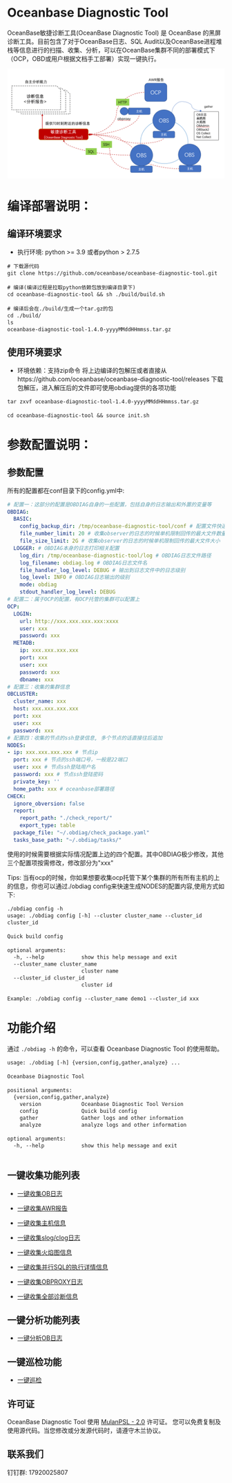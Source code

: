 
# Oceanbase Diagnostic Tool
OceanBase敏捷诊断工具(OceanBase Diagnostic Tool) 是 OceanBase 的黑屏诊断工具。目前包含了对于OceanBase日志、SQL Audit以及OceanBase进程堆栈等信息进行的扫描、收集、分析，可以在OceanBase集群不同的部署模式下（OCP，OBD或用户根据文档手工部署）实现一键执行。

![01](images/structure.png)

# 编译部署说明：
## 编译环境要求
- 执行环境: python >= 3.9 或者python > 2.7.5

```shell script
# 下载源代码
git clone https://github.com/oceanbase/oceanbase-diagnostic-tool.git

# 编译(编译过程是拉取python依赖包放到编译目录下)
cd oceanbase-diagnostic-tool && sh ./build/build.sh

# 编译后会在./build/生成一个tar.gz的包
cd ./build/
ls
oceanbase-diagnostic-tool-1.4.0-yyyyMMddHHmmss.tar.gz

```
## 使用环境要求
- 环境依赖：支持zip命令
 将上边编译的包解压或者直接从https://github.com/oceanbase/oceanbase-diagnostic-tool/releases 下载包解压，进入解压后的文件即可使用obdiag提供的各项功能

```shell script
tar zxvf oceanbase-diagnostic-tool-1.4.0-yyyyMMddHHmmss.tar.gz

cd oceanbase-diagnostic-tool && source init.sh

```

# 参数配置说明：
## 参数配置
所有的配置都在conf目录下的config.yml中:

```yaml
# 配置一：这部分的配置是OBDIAG自身的一些配置，包括自身的日志输出和外置的变量等
OBDIAG:
  BASIC:
    config_backup_dir: /tmp/oceanbase-diagnostic-tool/conf # 配置文件快速生成的时候会覆写config.yml，为了让用户可查到上一次的配置，每次执行配置更新的时候会保存一份
    file_number_limit: 20 # 收集observer的日志的时候单机限制回传的最大文件数量
    file_size_limit: 2G # 收集observer的日志的时候单机限制回传的最大文件大小
  LOGGER: # OBDIAG本身的日志打印相关配置
    log_dir: /tmp/oceanbase-diagnostic-tool/log # OBDIAG日志文件路径
    log_filename: obdiag.log # OBDIAG日志文件名
    file_handler_log_level: DEBUG # 输出到日志文件中的日志级别
    log_level: INFO # OBDIAG日志输出的级别
    mode: obdiag
    stdout_handler_log_level: DEBUG
# 配置二：属于OCP的配置，有OCP托管的集群可以配置上
OCP:
  LOGIN:
    url: http://xxx.xxx.xxx.xxx:xxxx
    user: xxx
    password: xxx
  METADB:
    ip: xxx.xxx.xxx.xxx
    port: xxx
    user: xxx
    password: xxx
    dbname: xxx
# 配置三：收集的集群信息
OBCLUSTER:
  cluster_name: xxx
  host: xxx.xxx.xxx.xxx
  port: xxx
  user: xxx
  password: xxx
# 配置四：收集的节点的ssh登录信息, 多个节点的话直接往后追加
NODES:
- ip: xxx.xxx.xxx.xxx # 节点ip
  port: xxx # 节点的ssh端口号，一般是22端口
  user: xxx # 节点ssh登陆用户名
  password: xxx # 节点ssh登陆密码
  private_key: ''
  home_path: xxx # oceanbase部署路径
CHECK:
  ignore_obversion: false
  report:
    report_path: "./check_report/"
    export_type: table
  package_file: "~/.obdiag/check_package.yaml"
  tasks_base_path: "~/.obdiag/tasks/"
```

使用的时候需要根据实际情况配置上边的四个配置。其中OBDIAG极少修改，其他三个配置项按需修改，修改部分为"xxx"

Tips: 当有ocp的时候，你如果想要收集ocp托管下某个集群的所有所有主机的上的信息，你也可以通过./obdiag config来快速生成NODES的配置内容,使用方式如下:
```
./obdiag config -h
usage: ./obdiag config [-h] --cluster cluster_name --cluster_id cluster_id

Quick build config

optional arguments:
  -h, --help            show this help message and exit
  --cluster_name cluster_name
                        cluster name
  --cluster_id cluster_id
                        cluster id

Example: ./obdiag config --cluster_name demo1 --cluster_id xxx

```

# 功能介绍
通过 `./obdiag -h` 的命令，可以查看 Oceanbase Diagnostic Tool 的使用帮助。
```
usage: ./obdiag [-h] {version,config,gather,analyze} ...

Oceanbase Diagnostic Tool

positional arguments:
  {version,config,gather,analyze}
    version             Oceanbase Diagnostic Tool Version
    config              Quick build config
    gather              Gather logs and other information
    analyze             analyze logs and other information

optional arguments:
  -h, --help            show this help message and exit


```

## 一键收集功能列表
- [一键收集OB日志](./docs/gather_ob_log.md)

- [一键收集AWR报告](./docs/gather_awr.md)

- [一键收集主机信息](./docs/gather_sysstat.md)

- [一键收集slog/clog日志](./docs/gather_admin.md)

- [一键收集火焰图信息](./docs/gather_perf.md)

- [一键收集并行SQL的执行详情信息](./docs/gather_sql_plan_monitor.md)

- [一键收集OBPROXY日志](./docs/gather_obproxy_log.md)

- [一键收集全部诊断信息](./docs/gather_all.md)

## 一键分析功能列表

- [一键分析OB日志](./docs/analyze_ob_log.md)


## 一键巡检功能
- [一键巡检](./docs/check.md)

## 许可证

OceanBase Diagnostic Tool 使用 [MulanPSL - 2.0](http://license.coscl.org.cn/MulanPSL2) 许可证。
您可以免费复制及使用源代码。当您修改或分发源代码时，请遵守木兰协议。

## 联系我们
钉钉群: 17920025807
